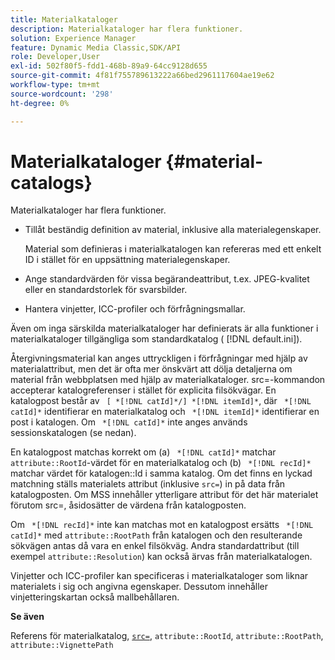 ```yaml
---
title: Materialkataloger
description: Materialkataloger har flera funktioner.
solution: Experience Manager
feature: Dynamic Media Classic,SDK/API
role: Developer,User
exl-id: 502f80f5-fdd1-468b-89a9-64cc9128d655
source-git-commit: 4f81f755789613222a66bed2961117604ae19e62
workflow-type: tm+mt
source-wordcount: '298'
ht-degree: 0%

---
```


# Materialkataloger {#material-catalogs}

Materialkataloger har flera funktioner.

* Tillåt beständig definition av material, inklusive alla materialegenskaper.

  Material som definieras i materialkatalogen kan refereras med ett enkelt ID i stället för en uppsättning materialegenskaper.
* Ange standardvärden för vissa begärandeattribut, t.ex. JPEG-kvalitet eller en standardstorlek för svarsbilder.
* Hantera vinjetter, ICC-profiler och förfrågningsmallar.

Även om inga särskilda materialkataloger har definierats är alla funktioner i materialkataloger tillgängliga som standardkatalog ( [!DNL default.ini]).

Återgivningsmaterial kan anges uttryckligen i förfrågningar med hjälp av materialattribut, men det är ofta mer önskvärt att dölja detaljerna om material från webbplatsen med hjälp av materialkataloger. src=-kommandon accepterar katalogreferenser i stället för explicita filsökvägar. En katalogpost består av ` [ *[!DNL catId]*/] *[!DNL itemId]*`, där ` *[!DNL catId]*` identifierar en materialkatalog och ` *[!DNL itemId]*` identifierar en post i katalogen. Om ` *[!DNL catId]*` inte anges används sessionskatalogen (se nedan).

En katalogpost matchas korrekt om (a) ` *[!DNL catId]*` matchar `attribute::RootId`-värdet för en materialkatalog och (b) ` *[!DNL recId]*` matchar värdet för katalogen::Id i samma katalog. Om det finns en lyckad matchning ställs materialets attribut (inklusive `src=`) in på data från katalogposten. Om MSS innehåller ytterligare attribut för det här materialet förutom src=, åsidosätter de värdena från katalogposten.

Om ` *[!DNL recId]*` inte kan matchas mot en katalogpost ersätts ` *[!DNL catId]*` med `attribute::RootPath` från katalogen och den resulterande sökvägen antas då vara en enkel filsökväg. Andra standardattribut (till exempel `attribute::Resolution`) kan också ärvas från materialkatalogen.

Vinjetter och ICC-profiler kan specificeras i materialkataloger som liknar materialets i sig och angivna egenskaper. Dessutom innehåller vinjetteringskartan också mallbehållaren.

**Se även**

Referens för materialkatalog, [`src=`](../../../../../../ir-api/http-protocol/image-rendering-api-ref/c-ir-http-protocol-ref/c-ir-http-protocol-command-reference/r-ir-src.md#reference-62c98abad22149d68d405ed6aaff8272), `attribute::RootId`, `attribute::RootPath`, `attribute::VignettePath`
